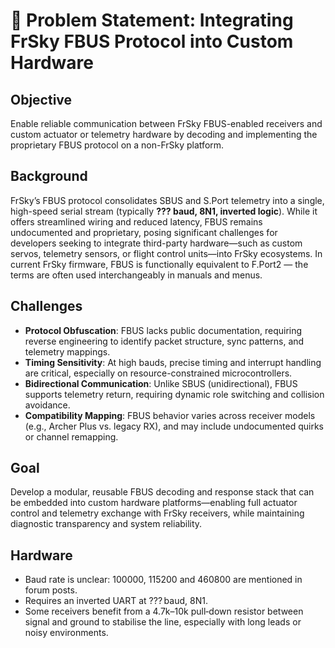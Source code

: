 # 🧩 Problem Statement: Integrating FrSky FBUS Protocol into Custom Hardware

## Objective  
Enable reliable communication between FrSky FBUS-enabled receivers and custom actuator or telemetry hardware by decoding and implementing the proprietary FBUS protocol on a non-FrSky platform.

## Background  
FrSky’s FBUS protocol consolidates SBUS and S.Port telemetry into a single, high-speed serial stream (typically **??? baud, 8N1, inverted logic**). While it offers streamlined wiring and reduced latency, FBUS remains undocumented and proprietary, posing significant challenges for developers seeking to integrate third-party hardware—such as custom servos, telemetry sensors, or flight control units—into FrSky ecosystems.
In current FrSky firmware, FBUS is functionally equivalent to F.Port2 — the terms are often used interchangeably in manuals and menus.

## Challenges  
- **Protocol Obfuscation**: FBUS lacks public documentation, requiring reverse engineering to identify packet structure, sync patterns, and telemetry mappings.  
- **Timing Sensitivity**: At high bauds, precise timing and interrupt handling are critical, especially on resource-constrained microcontrollers.  
- **Bidirectional Communication**: Unlike SBUS (unidirectional), FBUS supports telemetry return, requiring dynamic role switching and collision avoidance.  
- **Compatibility Mapping**: FBUS behavior varies across receiver models (e.g., Archer Plus vs. legacy RX), and may include undocumented quirks or channel remapping.

## Goal  
Develop a modular, reusable FBUS decoding and response stack that can be embedded into custom hardware platforms—enabling full actuator control and telemetry exchange with FrSky receivers, while maintaining diagnostic transparency and system reliability.

## Hardware
- Baud rate is unclear: 100000, 115200 and 460800 are mentioned in forum posts.
- Requires an inverted UART at ??? baud, 8N1.
- Some receivers benefit from a 4.7k–10k pull‑down resistor between signal and ground to stabilise the line, especially with long leads or noisy environments.
